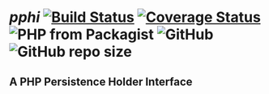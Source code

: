 # *pphi* [![Build Status](https://travis-ci.org/Hovensoft/pphi.svg?branch=master)](https://travis-ci.org/Hovensoft/pphi) [![Coverage Status](https://coveralls.io/repos/github/Hovensoft/pphi/badge.svg?branch=master)](https://coveralls.io/github/Hovensoft/pphi?branch=master) ![PHP from Packagist](https://img.shields.io/packagist/php-v/dederobert/pphi.svg) ![GitHub](https://img.shields.io/github/license/Hovensoft/pphi.svg) ![GitHub repo size](https://img.shields.io/github/repo-size/Hovensoft/pphi.svg)

## A PHP Persistence Holder Interface

